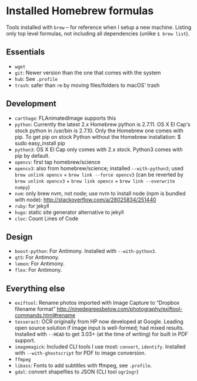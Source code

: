 # Installed Homebrew formulas

Tools installed with `brew` – for reference when I setup a new machine. Listing only top level formulas, not including all dependencies (unlike `$ brew list`).

## Essentials
- `wget`
- `git`: Newer version than the one that comes with the system
- `hub`: See `.profile`
- `trash`: safer than `rm` by moving files/folders to macOS' trash

## Development
- `carthage`: FLAnimatedImage supports this
- `python`: Currently the latest 2.x Homebrew python is 2.7.11. OS X El Cap's stock python in /usr/bin is 2.7.10. Only the Homebrew one comes with pip. To get pip on stock Python without the Homebrew installation: $ sudo easy_install pip
- `python3`: OS X El Cap only comes with 2.x stock. Python3 comes with pip by default.
- `opencv`: first tap homebrew/science
- `opencv3`: also from homebrew/science; installed `--with-python3`; used `brew unlink opencv` + `brew link --force opencv3` (can be reverted by `brew unlink opencv3` + `brew link opencv` + `brew link --overwrite numpy`)
- `nvm`: only brew nvm, not node; use nvm to install node (npm is bundled with node): http://stackoverflow.com/a/28025834/251440
- `ruby`: for jekyll
- `hugo`: static site generator alternative to jekyll
- `cloc`: Count Lines of Code

## Design
- `boost-python`: For Antimony. Installed with `--with-python3`.
- `qt5`: For Antimony.
- `lemon`: For Antimony.
- `flex`: For Antimony.

## Everything else
- `exiftool`: Rename photos imported with Image Capture to “Dropbox filename format” http://ninedegreesbelow.com/photography/exiftool-commands.html#rename
- `tesseract`: OCR originally from HP now developed at Google. Leading open source solution if image input is well-formed; had mixed results. Installed with `--HEAD` to get 3.03+ (at the time of writing) for built in PDF support.
- `imagemagick`: Included CLI tools I use most: `convert`, `identify`. Installed with `--with-ghostscript` for PDF to image conversion.
- `ffmpeg`
- `libass`: Fonts to add subtitles with ffmpeg, see `.profile`.
- `gdal`: convert shapefiles to JSON (CLI tool `ogr2ogr`)
